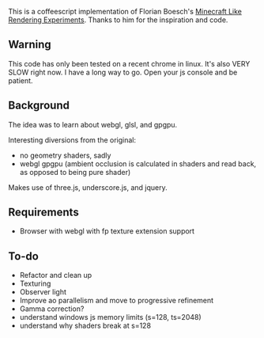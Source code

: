 This is a coffeescript implementation of Florian Boesch's [Minecraft Like Rendering Experiments](http://codeflow.org/entries/2010/dec/09/minecraft-like-rendering-experiments-in-opengl-4/). Thanks to him for the inspiration and code.

Warning
-------

This code has only been tested on a recent chrome in linux. It's also VERY SLOW right now. I have a long way to go. Open your js console and be patient.

Background
----------

The idea was to learn about webgl, glsl, and gpgpu.

Interesting diversions from the original:

 * no geometry shaders, sadly
 * webgl gpgpu (ambient occlusion is calculated in shaders and read back, as opposed to being pure shader)

Makes use of three.js, underscore.js, and jquery.

Requirements
------------

 * Browser with webgl with fp texture extension support

To-do
-----

 * Refactor and clean up
 * Texturing
 * Observer light
 * Improve ao parallelism and move to progressive refinement
 * Gamma correction?
 * understand windows js memory limits (s=128, ts=2048)
 * understand why shaders break at s=128
